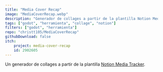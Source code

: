 ```yaml
---
title: "Media Cover Recap"
image: "MediaCoverRecap.webp"
description: "Generador de collages a partir de la plantilla Notion Media Tracker"
tags: ["godot", "herramienta", "collage", "notion"]
filters: ["godot", "herramienta"]
repo: "christt105/MediaCoverRecap"
githubDownload: false
itch:
    project: media-cover-recap
    id: 2902605
---
```

Un generador de collages a partir de la plantilla [Notion Media Tracker](https://www.notion.com/templates/media-tracker-en).
